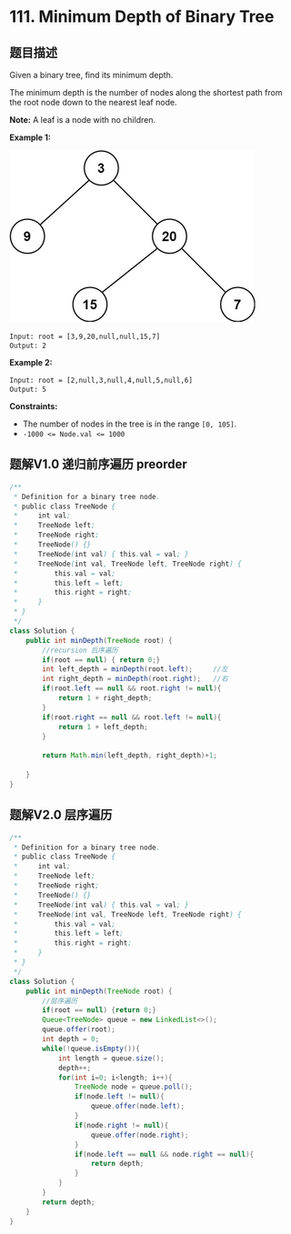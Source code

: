 # 111. Minimum Depth of Binary Tree

## 题目描述

Given a binary tree, find its minimum depth.

The minimum depth is the number of nodes along the shortest path from the root node down to the nearest leaf node.

**Note:** A leaf is a node with no children.

 

**Example 1:**

![img](./111-Minimum_Depth_of_Binary_Tree.assets/ex_depth.jpg)

```
Input: root = [3,9,20,null,null,15,7]
Output: 2
```

**Example 2:**

```
Input: root = [2,null,3,null,4,null,5,null,6]
Output: 5
```

 

**Constraints:**

- The number of nodes in the tree is in the range `[0, 105]`.
- `-1000 <= Node.val <= 1000`



## 题解V1.0 递归前序遍历 preorder

```java
/**
 * Definition for a binary tree node.
 * public class TreeNode {
 *     int val;
 *     TreeNode left;
 *     TreeNode right;
 *     TreeNode() {}
 *     TreeNode(int val) { this.val = val; }
 *     TreeNode(int val, TreeNode left, TreeNode right) {
 *         this.val = val;
 *         this.left = left;
 *         this.right = right;
 *     }
 * }
 */
class Solution {
    public int minDepth(TreeNode root) {
        //recursion 后序遍历
        if(root == null) { return 0;}
        int left_depth = minDepth(root.left);     //左
        int right_depth = minDepth(root.right);   //右
        if(root.left == null && root.right != null){
            return 1 + right_depth;
        }
        if(root.right == null && root.left != null){
            return 1 + left_depth;
        }

        return Math.min(left_depth, right_depth)+1;

    }
}
```



## 题解V2.0 层序遍历

```java
/**
 * Definition for a binary tree node.
 * public class TreeNode {
 *     int val;
 *     TreeNode left;
 *     TreeNode right;
 *     TreeNode() {}
 *     TreeNode(int val) { this.val = val; }
 *     TreeNode(int val, TreeNode left, TreeNode right) {
 *         this.val = val;
 *         this.left = left;
 *         this.right = right;
 *     }
 * }
 */
class Solution {
    public int minDepth(TreeNode root) {
        //层序遍历
        if(root == null) {return 0;}
        Queue<TreeNode> queue = new LinkedList<>();
        queue.offer(root);
        int depth = 0;
        while(!queue.isEmpty()){
            int length = queue.size();
            depth++;
            for(int i=0; i<length; i++){
                TreeNode node = queue.poll();
                if(node.left != null){
                    queue.offer(node.left);
                }
                if(node.right != null){
                    queue.offer(node.right);
                }
                if(node.left == null && node.right == null){
                    return depth;
                }
            }
        }
        return depth;
    }
}
```

